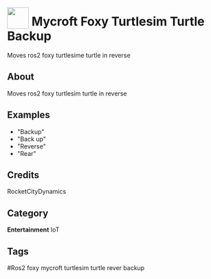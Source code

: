 # <img src="https://raw.githack.com/FortAwesome/Font-Awesome/master/svgs/solid/robot.svg" card_color="#22A7F0" width="50" height="50" style="vertical-align:bottom"/> Mycroft Foxy Turtlesim Turtle Backup
Moves ros2 foxy turtlesime turtle in reverse

## About
Moves ros2 foxy turtlesim turtle in reverse

## Examples
* "Backup"
* "Back up"
* "Reverse"
* "Rear"

## Credits
RocketCityDynamics

## Category
**Entertainment**
IoT

## Tags
#Ros2 foxy mycroft turtlesim turtle rever backup

